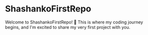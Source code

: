 # ShashankoFirstRepo
Welcome to ShashankoFirstRepo! 🚀 This is where my coding journey begins, and I'm excited to share my very first project with you.
